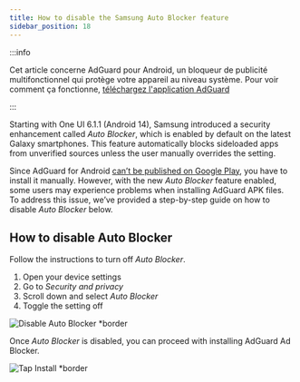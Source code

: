 ```yaml
---
title: How to disable the Samsung Auto Blocker feature
sidebar_position: 18
---
```


:::info

Cet article concerne AdGuard pour Android, un bloqueur de publicité multifonctionnel qui protège votre appareil au niveau système. Pour voir comment ça fonctionne, [téléchargez l'application AdGuard](https://agrd.io/download-kb-adblock)

:::

Starting with One UI 6.1.1 (Android 14), Samsung introduced a security enhancement called _Auto Blocker_, which is enabled by default on the latest Galaxy smartphones. This feature automatically blocks sideloaded apps from unverified sources unless the user manually overrides the setting.

Since AdGuard for Android [can’t be published on Google Play](https://adguard.com/en/blog/adguard-google-play-removal.html), you have to install it manually. However, with the new _Auto Blocker_ feature enabled, some users may experience problems when installing AdGuard APK files. To address this issue, we’ve provided a step-by-step guide on how to disable _Auto Blocker_ below.

## How to disable Auto Blocker

Follow the instructions to turn off _Auto Blocker_.

1. Open your device settings
2. Go to _Security and privacy_
3. Scroll down and select _Auto Blocker_
4. Toggle the setting off

![Disable Auto Blocker \*border](https://cdn.adtidy.org/content/kb/ad_blocker/android/solving_problems/auto-blocker/auto_blocker_en.png)

Once _Auto Blocker_ is disabled, you can proceed with installing AdGuard Ad Blocker.

![Tap Install \*border](https://cdn.adtidy.org/content/kb/ad_blocker/android/solving_problems/auto-blocker/install_en.png)
